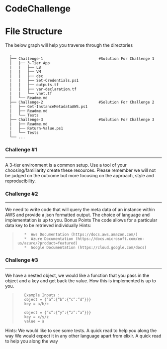 # CodeChallenge

# File Structure
The below graph will help you traverse through the directories

      .                
      ├── Challenge-1                         #Solution For Challenge 1                         
      |   ├── 3-Tier App
      |   |   ├── LB
      |	  |   ├── VM
      |	  |   ├── dsc
      |   |   ├── Set-Credentials.ps1
      |   |   ├── outputs.tf
      |   |   ├── var-declaration.tf
      |   |   └── vnet.tf   
      |   └── Readme.md
      ├── Challenge-2                         #Solution For Challenge 2                          
      |   ├── Get-InstanceMetadataAWS.ps1
      |   ├── Readme.md 
      |   └── Tests
      ├── Challenge-3                         #Solution For Challenge 3                          
      |   ├── Readme.md
      |   ├── Return-Value.ps1
      |   └── Tests
      └── ...



### Challenge #1
---

A 3-tier environment is a common setup. Use a tool of your choosing/familiarity create these resources. Please remember we will not be judged on the outcome but more focusing on the approach, style and reproducibility.
 
 
 
 
 
 
### Challenge #2
---

We need to write code that will query the meta data of an instance within AWS and provide a json formatted output. The choice of language and implementation is up to you.
Bonus Points
The code allows for a particular data key to be retrieved individually
Hints:
>        *  Aws Documentation (https://docs.aws.amazon.com/)
>        *  Azure Documentation (https://docs.microsoft.com/en-us/azure/?product=featured)
>        *  Google Documentation (https://cloud.google.com/docs)
 
 
 
 
 
### Challenge #3
---

We have a nested object, we would like a function that you pass in the object and a key and get back the value. How this is implemented is up to you.
>        Example Inputs : 
>        object = {“a”:{“b”:{“c”:”d”}}}
>        key = a/b/c
>        
>        object = {“x”:{“y”:{“z”:”a”}}}
>        key = x/y/z
>        value = a
Hints:
We would like to see some tests. A quick read to help you along the way
We would expect it in any other language apart from elixir.
A quick read to help you along the way 


